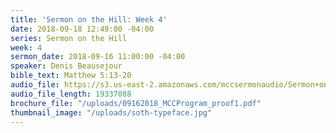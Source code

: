 ```yaml
---
title: 'Sermon on the Hill: Week 4'
date: 2018-09-18 12:49:00 -04:00
series: Sermon on the Hill
week: 4
sermon_date: 2018-09-16 11:00:00 -04:00
speaker: Denis Beausejour
bible_text: Matthew 5:13-20
audio_file: https://s3.us-east-2.amazonaws.com/mccsermonaudio/Sermon+on+the+Hill_+Week+4.lite.mp3
audio_file_length: 19337088
brochure_file: "/uploads/09162018_MCCProgram_proof1.pdf"
thumbnail_image: "/uploads/soth-typeface.jpg"
---
```

